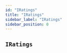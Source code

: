 ```yaml
---
id: "IRatings"
title: "IRatings"
sidebar_label: "IRatings"
sidebar_position: 0
---
```

[Ballot]: ../Ballot.md#Ballot
[Ballot-superpro-contract-ISuperpro]: ../Ballot.md#Ballot-superpro-contract-ISuperpro
[Ballot-info-struct-BallotInfo]: ../Ballot.md#Ballot-info-struct-BallotInfo
[Ballot-voters-struct-VoterInfo--]: ../Ballot.md#Ballot-voters-struct-VoterInfo--
[Ballot-userVote-mapping-address----uint256-]: ../Ballot.md#Ballot-userVote-mapping-address----uint256-
[Ballot-constructor-address-address-uint256-struct-ModifyRequest-]: ../Ballot.md#Ballot-constructor-address-address-uint256-struct-ModifyRequest-
[Ballot-vote-bool-]: ../Ballot.md#Ballot-vote-bool-
[Ballot-getInfo--]: ../Ballot.md#Ballot-getInfo--
[Ballot-setState-enum-BallotState-enum-BallotStateReason-]: ../Ballot.md#Ballot-setState-enum-BallotState-enum-BallotStateReason-
[Ballot-NewVote-address-bool-]: ../Ballot.md#Ballot-NewVote-address-bool-
[Offer]: ../Offer.md#Offer
[Offer-onlyProviderActionAccount--]: ../Offer.md#Offer-onlyProviderActionAccount--
[Offer-superpro-contract-ISuperpro]: ../Offer.md#Offer-superpro-contract-ISuperpro
[Offer-providers-contract-IProviderRegistry]: ../Offer.md#Offer-providers-contract-IProviderRegistry
[Offer-valueOffersFactory-contract-IValueOffersFactory]: ../Offer.md#Offer-valueOffersFactory-contract-IValueOffersFactory
[Offer-provider-address]: ../Offer.md#Offer-provider-address
[Offer-externalId-bytes32]: ../Offer.md#Offer-externalId-bytes32
[Offer-info-struct-OfferInfo]: ../Offer.md#Offer-info-struct-OfferInfo
[Offer-origins-struct-Origins]: ../Offer.md#Offer-origins-struct-Origins
[Offer-restrictions-mapping-enum-OfferType----struct-AddressHashSet-]: ../Offer.md#Offer-restrictions-mapping-enum-OfferType----struct-AddressHashSet-
[Offer-typesRestrictions-mapping-enum-OfferType----bool-]: ../Offer.md#Offer-typesRestrictions-mapping-enum-OfferType----bool-
[Offer-constructor-address-address-address-struct-OfferInfo-bytes32-]: ../Offer.md#Offer-constructor-address-address-address-struct-OfferInfo-bytes32-
[Offer-getOrigins--]: ../Offer.md#Offer-getOrigins--
[Offer-setName-string-]: ../Offer.md#Offer-setName-string-
[Offer-setDescription-string-]: ../Offer.md#Offer-setDescription-string-
[Offer-getProviderAuthority--]: ../Offer.md#Offer-getProviderAuthority--
[Offer-getInfo--]: ../Offer.md#Offer-getInfo--
[Offer-isCancelable--]: ../Offer.md#Offer-isCancelable--
[Offer-isEnabled--]: ../Offer.md#Offer-isEnabled--
[Offer-getDisabledAfter--]: ../Offer.md#Offer-getDisabledAfter--
[Offer-isAllowedFor-address-]: ../Offer.md#Offer-isAllowedFor-address-
[Offer-isRestrictionsPermitThatOffer-address-]: ../Offer.md#Offer-isRestrictionsPermitThatOffer-address-
[Offer-isRestrictedByOfferType-enum-OfferType-]: ../Offer.md#Offer-isRestrictedByOfferType-enum-OfferType-
[Offer-getClosingPrice-uint256-uint256-]: ../Offer.md#Offer-getClosingPrice-uint256-uint256-
[Offer-getHoldDeposit--]: ../Offer.md#Offer-getHoldDeposit--
[Offer-getOfferType--]: ../Offer.md#Offer-getOfferType--
[Offer-getOfferGroup--]: ../Offer.md#Offer-getOfferGroup--
[Offer-getProvider--]: ../Offer.md#Offer-getProvider--
[Offer-enable--]: ../Offer.md#Offer-enable--
[Offer-disable--]: ../Offer.md#Offer-disable--
[OffersFactory]: ../OffersFactory.md#OffersFactory
[OffersFactory-superpro-contract-ISuperpro]: ../OffersFactory.md#OffersFactory-superpro-contract-ISuperpro
[OffersFactory-offers-address--]: ../OffersFactory.md#OffersFactory-offers-address--
[OffersFactory-offersProvider-mapping-address----address-]: ../OffersFactory.md#OffersFactory-offersProvider-mapping-address----address-
[OffersFactory-constructor-address-]: ../OffersFactory.md#OffersFactory-constructor-address-
[OffersFactory-create-address-struct-OfferInfo-bytes32-]: ../OffersFactory.md#OffersFactory-create-address-struct-OfferInfo-bytes32-
[OffersFactory-getOffers--]: ../OffersFactory.md#OffersFactory-getOffers--
[OffersFactory-getOffersProvider-address-]: ../OffersFactory.md#OffersFactory-getOffersProvider-address-
[OffersFactory-OfferCreated-address-]: ../OffersFactory.md#OffersFactory-OfferCreated-address-
[Order]: ../Order.md#Order
[Order-onlyProviderActionAccount--]: ../Order.md#Order-onlyProviderActionAccount--
[Order-onlyConsumer--]: ../Order.md#Order-onlyConsumer--
[Order-parentOrder-address]: ../Order.md#Order-parentOrder-address
[Order-consumer-address]: ../Order.md#Order-consumer-address
[Order-startDate-uint256]: ../Order.md#Order-startDate-uint256
[Order-subOrders-address--]: ../Order.md#Order-subOrders-address--
[Order-externalId-bytes32]: ../Order.md#Order-externalId-bytes32
[Order-orderInfo-struct-OrderInfo]: ../Order.md#Order-orderInfo-struct-OrderInfo
[Order-orderResult-struct-OrderResult]: ../Order.md#Order-orderResult-struct-OrderResult
[Order-offerType-enum-OfferType]: ../Order.md#Order-offerType-enum-OfferType
[Order-origins-struct-Origins]: ../Order.md#Order-origins-struct-Origins
[Order-superpro-contract-ISuperpro]: ../Order.md#Order-superpro-contract-ISuperpro
[Order-changeWithdrawn-bool]: ../Order.md#Order-changeWithdrawn-bool
[Order-profitWithdrawn-bool]: ../Order.md#Order-profitWithdrawn-bool
[Order-suborderGroupCount-mapping-enum-OfferGroup----uint256-]: ../Order.md#Order-suborderGroupCount-mapping-enum-OfferGroup----uint256-
[Order-inputOffersTypesCount-mapping-enum-OfferType----uint256-]: ../Order.md#Order-inputOffersTypesCount-mapping-enum-OfferType----uint256-
[Order-constructor-address-address-address-struct-OrderInfo-uint256-bool-bytes32-]: ../Order.md#Order-constructor-address-address-address-struct-OrderInfo-uint256-bool-bytes32-
[Order-getOrigins--]: ../Order.md#Order-getOrigins--
[Order-start--]: ../Order.md#Order-start--
[Order-updateStatusFromSuborders-address-enum-OrderStatus-]: ../Order.md#Order-updateStatusFromSuborders-address-enum-OrderStatus-
[Order-complete-enum-OrderStatus-string-string-]: ../Order.md#Order-complete-enum-OrderStatus-string-string-
[Order-cancelOrder--]: ../Order.md#Order-cancelOrder--
[Order-isCompleted--]: ../Order.md#Order-isCompleted--
[Order-isReadyForProcessing--]: ../Order.md#Order-isReadyForProcessing--
[Order-setProcessingStatus--]: ../Order.md#Order-setProcessingStatus--
[Order-updateStatus-enum-OrderStatus-uint256-]: ../Order.md#Order-updateStatus-enum-OrderStatus-uint256-
[Order-getOrderInfo--]: ../Order.md#Order-getOrderInfo--
[Order-getOrderResult--]: ../Order.md#Order-getOrderResult--
[Order-getSubOrders--]: ../Order.md#Order-getSubOrders--
[Order-getChangeWithdrawn--]: ../Order.md#Order-getChangeWithdrawn--
[Order-getProfitWithdrawn--]: ../Order.md#Order-getProfitWithdrawn--
[Order-getConsumer--]: ../Order.md#Order-getConsumer--
[Order-getOrderPrice--]: ../Order.md#Order-getOrderPrice--
[Order-getParentOrder--]: ../Order.md#Order-getParentOrder--
[Order-createSubOrder-struct-OrderInfo-bool-bytes32-]: ../Order.md#Order-createSubOrder-struct-OrderInfo-bool-bytes32-
[Order-withdrawProfit--]: ../Order.md#Order-withdrawProfit--
[Order-withdrawChange--]: ../Order.md#Order-withdrawChange--
[Order-getExteranlId--]: ../Order.md#Order-getExteranlId--
[Order-OrderStatusUpdated-address-enum-OrderStatus-]: ../Order.md#Order-OrderStatusUpdated-address-enum-OrderStatus-
[Order-SubOrderCreated-address-]: ../Order.md#Order-SubOrderCreated-address-
[OrdersFactory]: ../OrdersFactory.md#OrdersFactory
[OrdersFactory-onlyOrder-uint256-]: ../OrdersFactory.md#OrdersFactory-onlyOrder-uint256-
[OrdersFactory-orderConsumer-mapping-address----address-]: ../OrdersFactory.md#OrdersFactory-orderConsumer-mapping-address----address-
[OrdersFactory-orderHoldDeposits-mapping-address----uint256-]: ../OrdersFactory.md#OrdersFactory-orderHoldDeposits-mapping-address----uint256-
[OrdersFactory-orderBlockingSuborders-mapping-address----mapping-address----uint256--]: ../OrdersFactory.md#OrdersFactory-orderBlockingSuborders-mapping-address----mapping-address----uint256--
[OrdersFactory-orderBlockingSubordersCount-mapping-address----uint256-]: ../OrdersFactory.md#OrdersFactory-orderBlockingSubordersCount-mapping-address----uint256-
[OrdersFactory-allOrders-address--]: ../OrdersFactory.md#OrdersFactory-allOrders-address--
[OrdersFactory-superpro-contract-ISuperpro]: ../OrdersFactory.md#OrdersFactory-superpro-contract-ISuperpro
[OrdersFactory-constructor-address-]: ../OrdersFactory.md#OrdersFactory-constructor-address-
[OrdersFactory-create-struct-OrderInfo-uint256-bool-bytes32-]: ../OrdersFactory.md#OrdersFactory-create-struct-OrderInfo-uint256-bool-bytes32-
[OrdersFactory-refillOrder-address-uint256-]: ../OrdersFactory.md#OrdersFactory-refillOrder-address-uint256-
[OrdersFactory-addSubOrder-address-uint256-struct-OrderInfo-bool-bytes32-]: ../OrdersFactory.md#OrdersFactory-addSubOrder-address-uint256-struct-OrderInfo-bool-bytes32-
[OrdersFactory-onOrderCompleted-address-bool-]: ../OrdersFactory.md#OrdersFactory-onOrderCompleted-address-bool-
[OrdersFactory-transferProfit-uint256-address-]: ../OrdersFactory.md#OrdersFactory-transferProfit-uint256-address-
[OrdersFactory-transferChange-uint256-]: ../OrdersFactory.md#OrdersFactory-transferChange-uint256-
[OrdersFactory-isValidOrder-address-]: ../OrdersFactory.md#OrdersFactory-isValidOrder-address-
[OrdersFactory-listAll--]: ../OrdersFactory.md#OrdersFactory-listAll--
[OrdersFactory-getOrderHoldDeposit-address-]: ../OrdersFactory.md#OrdersFactory-getOrderHoldDeposit-address-
[OrdersFactory-getOrderBlockingSubordersCount-address-]: ../OrdersFactory.md#OrdersFactory-getOrderBlockingSubordersCount-address-
[OrdersFactory-OrderCreated-address-]: ../OrdersFactory.md#OrdersFactory-OrderCreated-address-
[Provider]: ../Provider.md#Provider
[Provider-onlyAuthority--]: ../Provider.md#Provider-onlyAuthority--
[Provider-onlyTeeOffersFactory--]: ../Provider.md#Provider-onlyTeeOffersFactory--
[Provider-onlyOffersFactory--]: ../Provider.md#Provider-onlyOffersFactory--
[Provider-superpro-contract-ISuperpro]: ../Provider.md#Provider-superpro-contract-ISuperpro
[Provider-auth-address]: ../Provider.md#Provider-auth-address
[Provider-externalId-bytes32]: ../Provider.md#Provider-externalId-bytes32
[Provider-violationRate-uint256]: ../Provider.md#Provider-violationRate-uint256
[Provider-offers-struct-ProviderOffers]: ../Provider.md#Provider-offers-struct-ProviderOffers
[Provider-info-struct-ProviderInfo]: ../Provider.md#Provider-info-struct-ProviderInfo
[Provider-origins-struct-Origins]: ../Provider.md#Provider-origins-struct-Origins
[Provider-constructor-address-address-struct-ProviderInfo-bytes32-]: ../Provider.md#Provider-constructor-address-address-struct-ProviderInfo-bytes32-
[Provider-getOrigins--]: ../Provider.md#Provider-getOrigins--
[Provider-addOffer-address-]: ../Provider.md#Provider-addOffer-address-
[Provider-setOfferState-bool-uint256-]: ../Provider.md#Provider-setOfferState-bool-uint256-
[Provider-modify-struct-ProviderInfo-]: ../Provider.md#Provider-modify-struct-ProviderInfo-
[Provider-incrViolationRate--]: ../Provider.md#Provider-incrViolationRate--
[Provider-gc--]: ../Provider.md#Provider-gc--
[Provider-getAuth--]: ../Provider.md#Provider-getAuth--
[Provider-getTokenReceiver--]: ../Provider.md#Provider-getTokenReceiver--
[Provider-getActionAccount--]: ../Provider.md#Provider-getActionAccount--
[Provider-getInfo--]: ../Provider.md#Provider-getInfo--
[Provider-getViolationRate--]: ../Provider.md#Provider-getViolationRate--
[Provider-getTargetSecDepo-uint256-]: ../Provider.md#Provider-getTargetSecDepo-uint256-
[Provider-valueEnabledRecently--]: ../Provider.md#Provider-valueEnabledRecently--
[Provider-teeEnabledRecently--]: ../Provider.md#Provider-teeEnabledRecently--
[Provider-getValueOffers--]: ../Provider.md#Provider-getValueOffers--
[Provider-getTeeOffers--]: ../Provider.md#Provider-getTeeOffers--
[Provider-hasEnabledOffers--]: ../Provider.md#Provider-hasEnabledOffers--
[Provider-getOffersState--]: ../Provider.md#Provider-getOffersState--
[Provider-getExteranlId--]: ../Provider.md#Provider-getExteranlId--
[ProviderRegistry]: ../ProviderRegistry.md#ProviderRegistry
[ProviderRegistry-onlyNotRegistred--]: ../ProviderRegistry.md#ProviderRegistry-onlyNotRegistred--
[ProviderRegistry-onlyConsensus--]: ../ProviderRegistry.md#ProviderRegistry-onlyConsensus--
[ProviderRegistry-superpro-contract-ISuperpro]: ../ProviderRegistry.md#ProviderRegistry-superpro-contract-ISuperpro
[ProviderRegistry-providersInfo-mapping-address----address-]: ../ProviderRegistry.md#ProviderRegistry-providersInfo-mapping-address----address-
[ProviderRegistry-providersInfoList-address--]: ../ProviderRegistry.md#ProviderRegistry-providersInfoList-address--
[ProviderRegistry-constructor-address-]: ../ProviderRegistry.md#ProviderRegistry-constructor-address-
[ProviderRegistry-register-struct-ProviderInfo-bytes32-]: ../ProviderRegistry.md#ProviderRegistry-register-struct-ProviderInfo-bytes32-
[ProviderRegistry-get-address-]: ../ProviderRegistry.md#ProviderRegistry-get-address-
[ProviderRegistry-refillSecurityDepo-uint256-]: ../ProviderRegistry.md#ProviderRegistry-refillSecurityDepo-uint256-
[ProviderRegistry-returnSecurityDepo-uint256-]: ../ProviderRegistry.md#ProviderRegistry-returnSecurityDepo-uint256-
[ProviderRegistry-listAll--]: ../ProviderRegistry.md#ProviderRegistry-listAll--
[ProviderRegistry-checkRegistration-address-]: ../ProviderRegistry.md#ProviderRegistry-checkRegistration-address-
[ProviderRegistry-hasEnoughSecurityDeposit-address-]: ../ProviderRegistry.md#ProviderRegistry-hasEnoughSecurityDeposit-address-
[ProviderRegistry-chargePenalty-address-uint256-]: ../ProviderRegistry.md#ProviderRegistry-chargePenalty-address-uint256-
[ProviderRegistry-getSecurityDeposit-address-]: ../ProviderRegistry.md#ProviderRegistry-getSecurityDeposit-address-
[ProviderRegistry-ProviderRegistred-address-]: ../ProviderRegistry.md#ProviderRegistry-ProviderRegistred-address-
[Ratings]: ../Ratings.md#Ratings
[Staking]: ../Staking.md#Staking
[Staking-superpro-contract-ISuperpro]: ../Staking.md#Staking-superpro-contract-ISuperpro
[Staking-stakes-mapping-address----struct-StakeInfo-]: ../Staking.md#Staking-stakes-mapping-address----struct-StakeInfo-
[Staking-userLockedTokens-mapping-address----mapping-enum-ContractName----struct-LockedTokens--]: ../Staking.md#Staking-userLockedTokens-mapping-address----mapping-enum-ContractName----struct-LockedTokens--
[Staking-constructor-address-]: ../Staking.md#Staking-constructor-address-
[Staking-stake-uint256-]: ../Staking.md#Staking-stake-uint256-
[Staking-stakeFor-address-uint256-]: ../Staking.md#Staking-stakeFor-address-uint256-
[Staking-unstake-uint256-]: ../Staking.md#Staking-unstake-uint256-
[Staking-lock-address-uint256-uint256-]: ../Staking.md#Staking-lock-address-uint256-uint256-
[Staking-unlock-address-uint256-]: ../Staking.md#Staking-unlock-address-uint256-
[Staking-confiscateFrom-address-uint256-]: ../Staking.md#Staking-confiscateFrom-address-uint256-
[Staking-getStakeInfo-address-]: ../Staking.md#Staking-getStakeInfo-address-
[Staking-getLockInfo-address-enum-ContractName-]: ../Staking.md#Staking-getLockInfo-address-enum-ContractName-
[Superpro]: ../Superpro.md#Superpro
[Superpro-onlyIfInitializated--]: ../Superpro.md#Superpro-onlyIfInitializated--
[Superpro-owner-address]: ../Superpro.md#Superpro-owner-address
[Superpro-contracts-mapping-enum-ContractName----address-]: ../Superpro.md#Superpro-contracts-mapping-enum-ContractName----address-
[Superpro-params-mapping-enum-ParamName----uint256-]: ../Superpro.md#Superpro-params-mapping-enum-ParamName----uint256-
[Superpro-init-struct-SuperproConfig-]: ../Superpro.md#Superpro-init-struct-SuperproConfig-
[Superpro-getLatestSuperpro--]: ../Superpro.md#Superpro-getLatestSuperpro--
[Superpro-getNameByAddress-address-]: ../Superpro.md#Superpro-getNameByAddress-address-
[Superpro-setAddress-enum-ContractName-address-]: ../Superpro.md#Superpro-setAddress-enum-ContractName-address-
[Superpro-getAddress-enum-ContractName-]: ../Superpro.md#Superpro-getAddress-enum-ContractName-
[Superpro-setParam-enum-ParamName-uint256-]: ../Superpro.md#Superpro-setParam-enum-ParamName-uint256-
[Superpro-getParam-enum-ParamName-]: ../Superpro.md#Superpro-getParam-enum-ParamName-
[SuperproToken]: ../SuperproToken.md#SuperproToken
[SuperproToken-superpro-contract-ISuperpro]: ../SuperproToken.md#SuperproToken-superpro-contract-ISuperpro
[SuperproToken-constructor-address-uint256-string-string-]: ../SuperproToken.md#SuperproToken-constructor-address-uint256-string-string-
[SuperproToken-mint-address-uint256-]: ../SuperproToken.md#SuperproToken-mint-address-uint256-
[TeeOffer]: ../TeeOffer.md#TeeOffer
[TeeOffer-onlyProviderActionAccount--]: ../TeeOffer.md#TeeOffer-onlyProviderActionAccount--
[TeeOffer-onlyTeeOffersFactory--]: ../TeeOffer.md#TeeOffer-onlyTeeOffersFactory--
[TeeOffer-notBlocked--]: ../TeeOffer.md#TeeOffer-notBlocked--
[TeeOffer-provider-address]: ../TeeOffer.md#TeeOffer-provider-address
[TeeOffer-violationRate-uint8]: ../TeeOffer.md#TeeOffer-violationRate-uint8
[TeeOffer-disabledAfter-uint256]: ../TeeOffer.md#TeeOffer-disabledAfter-uint256
[TeeOffer-externalId-bytes32]: ../TeeOffer.md#TeeOffer-externalId-bytes32
[TeeOffer-info-struct-TeeOfferInfo]: ../TeeOffer.md#TeeOffer-info-struct-TeeOfferInfo
[TeeOffer-origins-struct-Origins]: ../TeeOffer.md#TeeOffer-origins-struct-Origins
[TeeOffer-superpro-contract-ISuperpro]: ../TeeOffer.md#TeeOffer-superpro-contract-ISuperpro
[TeeOffer-tcbLocked-mapping-address----struct-LockedTokens-]: ../TeeOffer.md#TeeOffer-tcbLocked-mapping-address----struct-LockedTokens-
[TeeOffer-tcbAddedTime-mapping-address----uint256-]: ../TeeOffer.md#TeeOffer-tcbAddedTime-mapping-address----uint256-
[TeeOffer-totalLocked-uint256]: ../TeeOffer.md#TeeOffer-totalLocked-uint256
[TeeOffer-tlbAddedTime-uint256]: ../TeeOffer.md#TeeOffer-tlbAddedTime-uint256
[TeeOffer-constructor-address-address-address-struct-TeeOfferInfo-bytes32-]: ../TeeOffer.md#TeeOffer-constructor-address-address-address-struct-TeeOfferInfo-bytes32-
[TeeOffer-getOrigins--]: ../TeeOffer.md#TeeOffer-getOrigins--
[TeeOffer-setName-string-]: ../TeeOffer.md#TeeOffer-setName-string-
[TeeOffer-setDescription-string-]: ../TeeOffer.md#TeeOffer-setDescription-string-
[TeeOffer-setKeys-string-]: ../TeeOffer.md#TeeOffer-setKeys-string-
[TeeOffer-enable--]: ../TeeOffer.md#TeeOffer-enable--
[TeeOffer-disable--]: ../TeeOffer.md#TeeOffer-disable--
[TeeOffer-addTlb-string-]: ../TeeOffer.md#TeeOffer-addTlb-string-
[TeeOffer-addTcb-address-]: ../TeeOffer.md#TeeOffer-addTcb-address-
[TeeOffer-blockOffer--]: ../TeeOffer.md#TeeOffer-blockOffer--
[TeeOffer-lock-address-uint256-]: ../TeeOffer.md#TeeOffer-lock-address-uint256-
[TeeOffer-unlock-address-uint256-]: ../TeeOffer.md#TeeOffer-unlock-address-uint256-
[TeeOffer-incrViolationRate--]: ../TeeOffer.md#TeeOffer-incrViolationRate--
[TeeOffer-getClosingPrice-uint256-uint256-]: ../TeeOffer.md#TeeOffer-getClosingPrice-uint256-uint256-
[TeeOffer-isCancelable--]: ../TeeOffer.md#TeeOffer-isCancelable--
[TeeOffer-isEnabled--]: ../TeeOffer.md#TeeOffer-isEnabled--
[TeeOffer-getLastTlbAddedTime--]: ../TeeOffer.md#TeeOffer-getLastTlbAddedTime--
[TeeOffer-getLastTcbAddedTime--]: ../TeeOffer.md#TeeOffer-getLastTcbAddedTime--
[TeeOffer-getDisabledAfter--]: ../TeeOffer.md#TeeOffer-getDisabledAfter--
[TeeOffer-hasTcb-address-]: ../TeeOffer.md#TeeOffer-hasTcb-address-
[TeeOffer-getLockInfo-address-]: ../TeeOffer.md#TeeOffer-getLockInfo-address-
[TeeOffer-getTotalLocked--]: ../TeeOffer.md#TeeOffer-getTotalLocked--
[TeeOffer-getViolationRate--]: ../TeeOffer.md#TeeOffer-getViolationRate--
[TeeOffer-getTcb--]: ../TeeOffer.md#TeeOffer-getTcb--
[TeeOffer-getTlb--]: ../TeeOffer.md#TeeOffer-getTlb--
[TeeOffer-get--]: ../TeeOffer.md#TeeOffer-get--
[TeeOffer-getInfo--]: ../TeeOffer.md#TeeOffer-getInfo--
[TeeOffer-getLastTcbReward--]: ../TeeOffer.md#TeeOffer-getLastTcbReward--
[TeeOffer-getProvider--]: ../TeeOffer.md#TeeOffer-getProvider--
[TeeOffer-getOfferType--]: ../TeeOffer.md#TeeOffer-getOfferType--
[TeeOffer-getOfferGroup--]: ../TeeOffer.md#TeeOffer-getOfferGroup--
[TeeOffer-getHoldDeposit--]: ../TeeOffer.md#TeeOffer-getHoldDeposit--
[TeeOffer-isAllowedFor-address-]: ../TeeOffer.md#TeeOffer-isAllowedFor-address-
[TeeOffer-isRestrictionsPermitThatOffer-address-]: ../TeeOffer.md#TeeOffer-isRestrictionsPermitThatOffer-address-
[TeeOffer-isRestrictedByOfferType-enum-OfferType-]: ../TeeOffer.md#TeeOffer-isRestrictedByOfferType-enum-OfferType-
[TeeOffersFactory]: ../TeeOffersFactory.md#TeeOffersFactory
[TeeOffersFactory-onlyConsensus--]: ../TeeOffersFactory.md#TeeOffersFactory-onlyConsensus--
[TeeOffersFactory-superpro-contract-ISuperpro]: ../TeeOffersFactory.md#TeeOffersFactory-superpro-contract-ISuperpro
[TeeOffersFactory-teeOffers-address--]: ../TeeOffersFactory.md#TeeOffersFactory-teeOffers-address--
[TeeOffersFactory-deviceIDs-mapping-bytes32----address-]: ../TeeOffersFactory.md#TeeOffersFactory-deviceIDs-mapping-bytes32----address-
[TeeOffersFactory-offersProvider-mapping-address----address-]: ../TeeOffersFactory.md#TeeOffersFactory-offersProvider-mapping-address----address-
[TeeOffersFactory-constructor-address-]: ../TeeOffersFactory.md#TeeOffersFactory-constructor-address-
[TeeOffersFactory-create-address-struct-TeeOfferInfo-bytes32-]: ../TeeOffersFactory.md#TeeOffersFactory-create-address-struct-TeeOfferInfo-bytes32-
[TeeOffersFactory-addTcb-address-]: ../TeeOffersFactory.md#TeeOffersFactory-addTcb-address-
[TeeOffersFactory-blockDevice-address-]: ../TeeOffersFactory.md#TeeOffersFactory-blockDevice-address-
[TeeOffersFactory-lockTcbReward-address-uint256-]: ../TeeOffersFactory.md#TeeOffersFactory-lockTcbReward-address-uint256-
[TeeOffersFactory-unlockTcbReward-address-uint256-]: ../TeeOffersFactory.md#TeeOffersFactory-unlockTcbReward-address-uint256-
[TeeOffersFactory-calcReparation-address-]: ../TeeOffersFactory.md#TeeOffersFactory-calcReparation-address-
[TeeOffersFactory-chargeReparation-address-uint256-]: ../TeeOffersFactory.md#TeeOffersFactory-chargeReparation-address-uint256-
[TeeOffersFactory-checkTcb-address-]: ../TeeOffersFactory.md#TeeOffersFactory-checkTcb-address-
[TeeOffersFactory-getOffersProvider-address-]: ../TeeOffersFactory.md#TeeOffersFactory-getOffersProvider-address-
[TeeOffersFactory-listAll--]: ../TeeOffersFactory.md#TeeOffersFactory-listAll--
[TeeOffersFactory-TeeOfferCreated-address-]: ../TeeOffersFactory.md#TeeOffersFactory-TeeOfferCreated-address-
[Voting]: ../Voting.md#Voting
[Voting-superpro-contract-ISuperpro]: ../Voting.md#Voting-superpro-contract-ISuperpro
[Voting-ballots-address--]: ../Voting.md#Voting-ballots-address--
[Voting-ballotsIndex-mapping-address----uint256-]: ../Voting.md#Voting-ballotsIndex-mapping-address----uint256-
[Voting-usersBallots-mapping-address----address---]: ../Voting.md#Voting-usersBallots-mapping-address----address---
[Voting-usersHoldedVotes-mapping-address----uint256-]: ../Voting.md#Voting-usersHoldedVotes-mapping-address----uint256-
[Voting-totalHoldedVotes-uint256]: ../Voting.md#Voting-totalHoldedVotes-uint256
[Voting-constructor-contract-ISuperpro-]: ../Voting.md#Voting-constructor-contract-ISuperpro-
[Voting-hold-uint256-]: ../Voting.md#Voting-hold-uint256-
[Voting-unhold-uint256-]: ../Voting.md#Voting-unhold-uint256-
[Voting-getUserHoldedVotesCount-address-]: ../Voting.md#Voting-getUserHoldedVotesCount-address-
[Voting-getTotalHoldedVotes--]: ../Voting.md#Voting-getTotalHoldedVotes--
[Voting-createBallotForAddressUpdate-enum-ContractName-address-]: ../Voting.md#Voting-createBallotForAddressUpdate-enum-ContractName-address-
[Voting-createBallotForParamUpdate-enum-ParamName-uint256-]: ../Voting.md#Voting-createBallotForParamUpdate-enum-ParamName-uint256-
[Voting-getUserBallots-address-]: ../Voting.md#Voting-getUserBallots-address-
[Voting-getBallots--]: ../Voting.md#Voting-getBallots--
[Voting-resolve-address-]: ../Voting.md#Voting-resolve-address-
[Voting-BallotCreated-address-]: ../Voting.md#Voting-BallotCreated-address-
[Consensus]: ../consensus/Consensus.md#Consensus
[Consensus-superpro-contract-ISuperpro]: ../consensus/Consensus.md#Consensus-superpro-contract-ISuperpro
[Consensus-initedBlocks-mapping-address----address-]: ../consensus/Consensus.md#Consensus-initedBlocks-mapping-address----address-
[Consensus-timeInited-mapping-address----uint256-]: ../consensus/Consensus.md#Consensus-timeInited-mapping-address----uint256-
[Consensus-constructor-address-]: ../consensus/Consensus.md#Consensus-constructor-address-
[Consensus-initTcb-address-]: ../consensus/Consensus.md#Consensus-initTcb-address-
[Consensus-claimRewards-address-]: ../consensus/Consensus.md#Consensus-claimRewards-address-
[Consensus-unlockRewards-address-uint256-]: ../consensus/Consensus.md#Consensus-unlockRewards-address-uint256-
[Consensus-addToSupply-address-]: ../consensus/Consensus.md#Consensus-addToSupply-address-
[Consensus-getInitedTcb-address-]: ../consensus/Consensus.md#Consensus-getInitedTcb-address-
[Consensus-getTimeInited-address-]: ../consensus/Consensus.md#Consensus-getTimeInited-address-
[Consensus-TCBInited-address-]: ../consensus/Consensus.md#Consensus-TCBInited-address-
[Epochs]: ../consensus/Epochs.md#Epochs
[Epochs-OnlyConsensus--]: ../consensus/Epochs.md#Epochs-OnlyConsensus--
[Epochs-superpro-contract-ISuperpro]: ../consensus/Epochs.md#Epochs-superpro-contract-ISuperpro
[Epochs-epochs-struct-Epoch--]: ../consensus/Epochs.md#Epochs-epochs-struct-Epoch--
[Epochs-constructor-address-]: ../consensus/Epochs.md#Epochs-constructor-address-
[Epochs-add-address-]: ../consensus/Epochs.md#Epochs-add-address-
[Epochs-makeReparation-address-uint256-]: ../consensus/Epochs.md#Epochs-makeReparation-address-uint256-
[Epochs-getReward-address-]: ../consensus/Epochs.md#Epochs-getReward-address-
[Epochs-getReparationBonus-address-]: ../consensus/Epochs.md#Epochs-getReparationBonus-address-
[Epochs-count--]: ../consensus/Epochs.md#Epochs-count--
[Epochs-getEpoch-uint256-]: ../consensus/Epochs.md#Epochs-getEpoch-uint256-
[LastBlocks]: ../consensus/LastBlocks.md#LastBlocks
[LastBlocks-OnlyConsensus--]: ../consensus/LastBlocks.md#LastBlocks-OnlyConsensus--
[LastBlocks-superpro-contract-ISuperpro]: ../consensus/LastBlocks.md#LastBlocks-superpro-contract-ISuperpro
[LastBlocks-tcbs-struct-AddressHashSet]: ../consensus/LastBlocks.md#LastBlocks-tcbs-struct-AddressHashSet
[LastBlocks-tee-mapping-address----address-]: ../consensus/LastBlocks.md#LastBlocks-tee-mapping-address----address-
[LastBlocks-tcbTime-mapping-address----uint256-]: ../consensus/LastBlocks.md#LastBlocks-tcbTime-mapping-address----uint256-
[LastBlocks-constructor-address-]: ../consensus/LastBlocks.md#LastBlocks-constructor-address-
[LastBlocks-count--]: ../consensus/LastBlocks.md#LastBlocks-count--
[LastBlocks-getCreatedTime-address-]: ../consensus/LastBlocks.md#LastBlocks-getCreatedTime-address-
[LastBlocks-add-address-]: ../consensus/LastBlocks.md#LastBlocks-add-address-
[LastBlocks-addMany-address---]: ../consensus/LastBlocks.md#LastBlocks-addMany-address---
[LastBlocks-remove-address-]: ../consensus/LastBlocks.md#LastBlocks-remove-address-
[LastBlocks-gc--]: ../consensus/LastBlocks.md#LastBlocks-gc--
[LastBlocks-getRandomL1-address-]: ../consensus/LastBlocks.md#LastBlocks-getRandomL1-address-
[LastBlocks-listAll--]: ../consensus/LastBlocks.md#LastBlocks-listAll--
[Suspicious]: ../consensus/Suspicious.md#Suspicious
[Suspicious-OnlyConsensus--]: ../consensus/Suspicious.md#Suspicious-OnlyConsensus--
[Suspicious-suspiciousTCB-struct-AddressHashSet]: ../consensus/Suspicious.md#Suspicious-suspiciousTCB-struct-AddressHashSet
[Suspicious-superpro-contract-ISuperpro]: ../consensus/Suspicious.md#Suspicious-superpro-contract-ISuperpro
[Suspicious-constructor-address-]: ../consensus/Suspicious.md#Suspicious-constructor-address-
[Suspicious-add-address-]: ../consensus/Suspicious.md#Suspicious-add-address-
[Suspicious-addMany-address---]: ../consensus/Suspicious.md#Suspicious-addMany-address---
[Suspicious-remove-address-]: ../consensus/Suspicious.md#Suspicious-remove-address-
[Suspicious-removeMany-address---]: ../consensus/Suspicious.md#Suspicious-removeMany-address---
[Suspicious-getRandomL2-address-uint16-]: ../consensus/Suspicious.md#Suspicious-getRandomL2-address-uint16-
[Suspicious-listAll--]: ../consensus/Suspicious.md#Suspicious-listAll--
[Suspicious-count--]: ../consensus/Suspicious.md#Suspicious-count--
[TCB]: ../consensus/TCB.md#TCB
[TCB-onlySuspicious--]: ../consensus/TCB.md#TCB-onlySuspicious--
[TCB-onlyLastBlocks--]: ../consensus/TCB.md#TCB-onlyLastBlocks--
[TCB-onlyConsensus--]: ../consensus/TCB.md#TCB-onlyConsensus--
[TCB-onlyEpochs--]: ../consensus/TCB.md#TCB-onlyEpochs--
[TCB-onlyActionAccount--]: ../consensus/TCB.md#TCB-onlyActionAccount--
[TCB-superpro-contract-ISuperpro]: ../consensus/TCB.md#TCB-superpro-contract-ISuperpro
[TCB-quote-string]: ../consensus/TCB.md#TCB-quote-string
[TCB-publicData-struct-TcbPublicData]: ../consensus/TCB.md#TCB-publicData-struct-TcbPublicData
[TCB-utilData-struct-TcbUtilityData]: ../consensus/TCB.md#TCB-utilData-struct-TcbUtilityData
[TCB-status-enum-TcbStatus]: ../consensus/TCB.md#TCB-status-enum-TcbStatus
[TCB-epoch-struct-TcbEpochInfo]: ../consensus/TCB.md#TCB-epoch-struct-TcbEpochInfo
[TCB-constructor-uint256-uint256-address-address-]: ../consensus/TCB.md#TCB-constructor-uint256-uint256-address-address-
[TCB-addToCheckL1-address---]: ../consensus/TCB.md#TCB-addToCheckL1-address---
[TCB-addToCheckL2-address---]: ../consensus/TCB.md#TCB-addToCheckL2-address---
[TCB-addMarks-enum-LType-uint8---]: ../consensus/TCB.md#TCB-addMarks-enum-LType-uint8---
[TCB-complete--]: ../consensus/TCB.md#TCB-complete--
[TCB-incrPositive--]: ../consensus/TCB.md#TCB-incrPositive--
[TCB-incrNegative--]: ../consensus/TCB.md#TCB-incrNegative--
[TCB-resetMarks--]: ../consensus/TCB.md#TCB-resetMarks--
[TCB-makeBun--]: ../consensus/TCB.md#TCB-makeBun--
[TCB-addData-uint256-string-bytes32-string-]: ../consensus/TCB.md#TCB-addData-uint256-string-bytes32-string-
[TCB-updPaidAmount-uint256-]: ../consensus/TCB.md#TCB-updPaidAmount-uint256-
[TCB-getTcbStatus--]: ../consensus/TCB.md#TCB-getTcbStatus--
[TCB-getPaidAmount--]: ../consensus/TCB.md#TCB-getPaidAmount--
[TCB-getPublicData--]: ../consensus/TCB.md#TCB-getPublicData--
[TCB-getQuote--]: ../consensus/TCB.md#TCB-getQuote--
[TCB-getOwnMarks--]: ../consensus/TCB.md#TCB-getOwnMarks--
[TCB-getBenchmark--]: ../consensus/TCB.md#TCB-getBenchmark--
[TCB-setEpoch-uint256-]: ../consensus/TCB.md#TCB-setEpoch-uint256-
[TCB-setEpochReparationMark-bool-]: ../consensus/TCB.md#TCB-setEpochReparationMark-bool-
[TCB-needL1toCompleted-uint256-]: ../consensus/TCB.md#TCB-needL1toCompleted-uint256-
[TCB-needL2toCompleted-uint256-]: ../consensus/TCB.md#TCB-needL2toCompleted-uint256-
[TCB-getL1Marks--]: ../consensus/TCB.md#TCB-getL1Marks--
[TCB-getL2Marks--]: ../consensus/TCB.md#TCB-getL2Marks--
[TCB-getL1--]: ../consensus/TCB.md#TCB-getL1--
[TCB-getL2--]: ../consensus/TCB.md#TCB-getL2--
[TCB-getEpochInfo--]: ../consensus/TCB.md#TCB-getEpochInfo--
[IConsensus]: IConsensus.md#IConsensus
[IConsensus-claimRewards-address-]: IConsensus.md#IConsensus-claimRewards-address-
[IConsensus-addToSupply-address-]: IConsensus.md#IConsensus-addToSupply-address-
[IConsensus-unlockRewards-address-uint256-]: IConsensus.md#IConsensus-unlockRewards-address-uint256-
[IConsensus-initTcb-address-]: IConsensus.md#IConsensus-initTcb-address-
[IEpochs]: IEpochs.md#IEpochs
[IEpochs-add-address-]: IEpochs.md#IEpochs-add-address-
[IEpochs-makeReparation-address-uint256-]: IEpochs.md#IEpochs-makeReparation-address-uint256-
[IEpochs-getReward-address-]: IEpochs.md#IEpochs-getReward-address-
[IEpochs-getReparationBonus-address-]: IEpochs.md#IEpochs-getReparationBonus-address-
[IEpochs-getEpoch-uint256-]: IEpochs.md#IEpochs-getEpoch-uint256-
[ILastBlocks]: ILastBlocks.md#ILastBlocks
[ILastBlocks-getCreatedTime-address-]: ILastBlocks.md#ILastBlocks-getCreatedTime-address-
[ILastBlocks-count--]: ILastBlocks.md#ILastBlocks-count--
[ILastBlocks-addMany-address---]: ILastBlocks.md#ILastBlocks-addMany-address---
[ILastBlocks-add-address-]: ILastBlocks.md#ILastBlocks-add-address-
[ILastBlocks-remove-address-]: ILastBlocks.md#ILastBlocks-remove-address-
[IOffer]: IOffer.md#IOffer
[IOffer-getHoldDeposit--]: IOffer.md#IOffer-getHoldDeposit--
[IOffer-isAllowedFor-address-]: IOffer.md#IOffer-isAllowedFor-address-
[IOffer-isRestrictionsPermitThatOffer-address-]: IOffer.md#IOffer-isRestrictionsPermitThatOffer-address-
[IOffer-isRestrictedByOfferType-enum-OfferType-]: IOffer.md#IOffer-isRestrictedByOfferType-enum-OfferType-
[IOffer-getClosingPrice-uint256-uint256-]: IOffer.md#IOffer-getClosingPrice-uint256-uint256-
[IOffer-getOfferType--]: IOffer.md#IOffer-getOfferType--
[IOffer-getOfferGroup--]: IOffer.md#IOffer-getOfferGroup--
[IOffer-getProvider--]: IOffer.md#IOffer-getProvider--
[IOffer-getDisabledAfter--]: IOffer.md#IOffer-getDisabledAfter--
[IOffer-isCancelable--]: IOffer.md#IOffer-isCancelable--
[IOffer-isEnabled--]: IOffer.md#IOffer-isEnabled--
[IOffersFactory]: IOffersFactory.md#IOffersFactory
[IOffersFactory-getOffersProvider-address-]: IOffersFactory.md#IOffersFactory-getOffersProvider-address-
[IOrder]: IOrder.md#IOrder
[IOrder-updateStatus-enum-OrderStatus-uint256-]: IOrder.md#IOrder-updateStatus-enum-OrderStatus-uint256-
[IOrder-complete-enum-OrderStatus-string-string-]: IOrder.md#IOrder-complete-enum-OrderStatus-string-string-
[IOrder-isCompleted--]: IOrder.md#IOrder-isCompleted--
[IOrder-getConsumer--]: IOrder.md#IOrder-getConsumer--
[IOrder-getParentOrder--]: IOrder.md#IOrder-getParentOrder--
[IOrder-getOrderPrice--]: IOrder.md#IOrder-getOrderPrice--
[IOrder-getOrderInfo--]: IOrder.md#IOrder-getOrderInfo--
[IOrder-getOrderResult--]: IOrder.md#IOrder-getOrderResult--
[IOrder-updateStatusFromSuborders-address-enum-OrderStatus-]: IOrder.md#IOrder-updateStatusFromSuborders-address-enum-OrderStatus-
[IOrdersFactory]: IOrdersFactory.md#IOrdersFactory
[IOrdersFactory-addSubOrder-address-uint256-struct-OrderInfo-bool-bytes32-]: IOrdersFactory.md#IOrdersFactory-addSubOrder-address-uint256-struct-OrderInfo-bool-bytes32-
[IOrdersFactory-onOrderCompleted-address-bool-]: IOrdersFactory.md#IOrdersFactory-onOrderCompleted-address-bool-
[IOrdersFactory-transferProfit-uint256-address-]: IOrdersFactory.md#IOrdersFactory-transferProfit-uint256-address-
[IOrdersFactory-transferChange-uint256-]: IOrdersFactory.md#IOrdersFactory-transferChange-uint256-
[IOrdersFactory-isValidOrder-address-]: IOrdersFactory.md#IOrdersFactory-isValidOrder-address-
[IOrdersFactory-getOrderBlockingSubordersCount-address-]: IOrdersFactory.md#IOrdersFactory-getOrderBlockingSubordersCount-address-
[IProvider]: IProvider.md#IProvider
[IProvider-incrViolationRate--]: IProvider.md#IProvider-incrViolationRate--
[IProvider-setOfferState-bool-uint256-]: IProvider.md#IProvider-setOfferState-bool-uint256-
[IProvider-addOffer-address-]: IProvider.md#IProvider-addOffer-address-
[IProvider-gc--]: IProvider.md#IProvider-gc--
[IProvider-getAuth--]: IProvider.md#IProvider-getAuth--
[IProvider-getTokenReceiver--]: IProvider.md#IProvider-getTokenReceiver--
[IProvider-getActionAccount--]: IProvider.md#IProvider-getActionAccount--
[IProvider-getInfo--]: IProvider.md#IProvider-getInfo--
[IProvider-getViolationRate--]: IProvider.md#IProvider-getViolationRate--
[IProvider-getTargetSecDepo-uint256-]: IProvider.md#IProvider-getTargetSecDepo-uint256-
[IProvider-hasEnabledOffers--]: IProvider.md#IProvider-hasEnabledOffers--
[IProviderRegistry]: IProviderRegistry.md#IProviderRegistry
[IProviderRegistry-checkRegistration-address-]: IProviderRegistry.md#IProviderRegistry-checkRegistration-address-
[IProviderRegistry-getSecurityDeposit-address-]: IProviderRegistry.md#IProviderRegistry-getSecurityDeposit-address-
[IProviderRegistry-get-address-]: IProviderRegistry.md#IProviderRegistry-get-address-
[IProviderRegistry-hasEnoughSecurityDeposit-address-]: IProviderRegistry.md#IProviderRegistry-hasEnoughSecurityDeposit-address-
[IProviderRegistry-chargePenalty-address-uint256-]: IProviderRegistry.md#IProviderRegistry-chargePenalty-address-uint256-
[IRatings]: #IRatings
[IStaking]: IStaking.md#IStaking
[IStaking-stake-uint256-]: IStaking.md#IStaking-stake-uint256-
[IStaking-stakeFor-address-uint256-]: IStaking.md#IStaking-stakeFor-address-uint256-
[IStaking-unstake-uint256-]: IStaking.md#IStaking-unstake-uint256-
[IStaking-lock-address-uint256-uint256-]: IStaking.md#IStaking-lock-address-uint256-uint256-
[IStaking-unlock-address-uint256-]: IStaking.md#IStaking-unlock-address-uint256-
[IStaking-confiscateFrom-address-uint256-]: IStaking.md#IStaking-confiscateFrom-address-uint256-
[IStaking-getStakeInfo-address-]: IStaking.md#IStaking-getStakeInfo-address-
[IStaking-getLockInfo-address-enum-ContractName-]: IStaking.md#IStaking-getLockInfo-address-enum-ContractName-
[ISuperpro]: ISuperpro.md#ISuperpro
[ISuperpro-getLatestSuperpro--]: ISuperpro.md#ISuperpro-getLatestSuperpro--
[ISuperpro-getNameByAddress-address-]: ISuperpro.md#ISuperpro-getNameByAddress-address-
[ISuperpro-getAddress-enum-ContractName-]: ISuperpro.md#ISuperpro-getAddress-enum-ContractName-
[ISuperpro-setAddress-enum-ContractName-address-]: ISuperpro.md#ISuperpro-setAddress-enum-ContractName-address-
[ISuperpro-setParam-enum-ParamName-uint256-]: ISuperpro.md#ISuperpro-setParam-enum-ParamName-uint256-
[ISuperpro-getParam-enum-ParamName-]: ISuperpro.md#ISuperpro-getParam-enum-ParamName-
[ISuspicious]: ISuspicious.md#ISuspicious
[ISuspicious-getRandomL2-address-uint16-]: ISuspicious.md#ISuspicious-getRandomL2-address-uint16-
[ISuspicious-add-address-]: ISuspicious.md#ISuspicious-add-address-
[ISuspicious-addMany-address---]: ISuspicious.md#ISuspicious-addMany-address---
[ISuspicious-remove-address-]: ISuspicious.md#ISuspicious-remove-address-
[ISuspicious-removeMany-address---]: ISuspicious.md#ISuspicious-removeMany-address---
[ISuspicious-listAll--]: ISuspicious.md#ISuspicious-listAll--
[ISuspicious-count--]: ISuspicious.md#ISuspicious-count--
[ITCB]: ITCB.md#ITCB
[ITCB-addData-uint256-string-bytes32-string-]: ITCB.md#ITCB-addData-uint256-string-bytes32-string-
[ITCB-addToCheckL1-address---]: ITCB.md#ITCB-addToCheckL1-address---
[ITCB-addToCheckL2-address---]: ITCB.md#ITCB-addToCheckL2-address---
[ITCB-addMarks-enum-LType-uint8---]: ITCB.md#ITCB-addMarks-enum-LType-uint8---
[ITCB-complete--]: ITCB.md#ITCB-complete--
[ITCB-incrNegative--]: ITCB.md#ITCB-incrNegative--
[ITCB-incrPositive--]: ITCB.md#ITCB-incrPositive--
[ITCB-resetMarks--]: ITCB.md#ITCB-resetMarks--
[ITCB-updPaidAmount-uint256-]: ITCB.md#ITCB-updPaidAmount-uint256-
[ITCB-makeBun--]: ITCB.md#ITCB-makeBun--
[ITCB-getTcbStatus--]: ITCB.md#ITCB-getTcbStatus--
[ITCB-getPaidAmount--]: ITCB.md#ITCB-getPaidAmount--
[ITCB-getOwnMarks--]: ITCB.md#ITCB-getOwnMarks--
[ITCB-needL1toCompleted-uint256-]: ITCB.md#ITCB-needL1toCompleted-uint256-
[ITCB-needL2toCompleted-uint256-]: ITCB.md#ITCB-needL2toCompleted-uint256-
[ITCB-getPublicData--]: ITCB.md#ITCB-getPublicData--
[ITCB-getBenchmark--]: ITCB.md#ITCB-getBenchmark--
[ITCB-setEpoch-uint256-]: ITCB.md#ITCB-setEpoch-uint256-
[ITCB-setEpochReparationMark-bool-]: ITCB.md#ITCB-setEpochReparationMark-bool-
[ITCB-getEpochInfo--]: ITCB.md#ITCB-getEpochInfo--
[ITCB-getL2Marks--]: ITCB.md#ITCB-getL2Marks--
[ITCB-getL1Marks--]: ITCB.md#ITCB-getL1Marks--
[ITCB-getL1--]: ITCB.md#ITCB-getL1--
[ITCB-getL2--]: ITCB.md#ITCB-getL2--
[ITeeOffer]: ITeeOffer.md#ITeeOffer
[ITeeOffer-addTcb-address-]: ITeeOffer.md#ITeeOffer-addTcb-address-
[ITeeOffer-lock-address-uint256-]: ITeeOffer.md#ITeeOffer-lock-address-uint256-
[ITeeOffer-unlock-address-uint256-]: ITeeOffer.md#ITeeOffer-unlock-address-uint256-
[ITeeOffer-blockOffer--]: ITeeOffer.md#ITeeOffer-blockOffer--
[ITeeOffer-incrViolationRate--]: ITeeOffer.md#ITeeOffer-incrViolationRate--
[ITeeOffer-enable--]: ITeeOffer.md#ITeeOffer-enable--
[ITeeOffer-disable--]: ITeeOffer.md#ITeeOffer-disable--
[ITeeOffer-get--]: ITeeOffer.md#ITeeOffer-get--
[ITeeOffer-getInfo--]: ITeeOffer.md#ITeeOffer-getInfo--
[ITeeOffer-getLastTcbReward--]: ITeeOffer.md#ITeeOffer-getLastTcbReward--
[ITeeOffer-getTcb--]: ITeeOffer.md#ITeeOffer-getTcb--
[ITeeOffer-hasTcb-address-]: ITeeOffer.md#ITeeOffer-hasTcb-address-
[ITeeOffer-getTotalLocked--]: ITeeOffer.md#ITeeOffer-getTotalLocked--
[ITeeOffer-getViolationRate--]: ITeeOffer.md#ITeeOffer-getViolationRate--
[ITeeOffer-getLockInfo-address-]: ITeeOffer.md#ITeeOffer-getLockInfo-address-
[ITeeOffersFactory]: ITeeOffersFactory.md#ITeeOffersFactory
[ITeeOffersFactory-listAll--]: ITeeOffersFactory.md#ITeeOffersFactory-listAll--
[ITeeOffersFactory-calcReparation-address-]: ITeeOffersFactory.md#ITeeOffersFactory-calcReparation-address-
[ITeeOffersFactory-create-address-struct-TeeOfferInfo-bytes32-]: ITeeOffersFactory.md#ITeeOffersFactory-create-address-struct-TeeOfferInfo-bytes32-
[ITeeOffersFactory-checkTcb-address-]: ITeeOffersFactory.md#ITeeOffersFactory-checkTcb-address-
[ITeeOffersFactory-chargeReparation-address-uint256-]: ITeeOffersFactory.md#ITeeOffersFactory-chargeReparation-address-uint256-
[ITeeOffersFactory-unlockTcbReward-address-uint256-]: ITeeOffersFactory.md#ITeeOffersFactory-unlockTcbReward-address-uint256-
[ITeeOffersFactory-lockTcbReward-address-uint256-]: ITeeOffersFactory.md#ITeeOffersFactory-lockTcbReward-address-uint256-
[ITeeOffersFactory-blockDevice-address-]: ITeeOffersFactory.md#ITeeOffersFactory-blockDevice-address-
[ITeeOffersFactory-addTcb-address-]: ITeeOffersFactory.md#ITeeOffersFactory-addTcb-address-
[IValueOffer]: IValueOffer.md#IValueOffer
[IValueOffer-getProviderAuthority--]: IValueOffer.md#IValueOffer-getProviderAuthority--
[IValueOffer-getInfo--]: IValueOffer.md#IValueOffer-getInfo--
[IValueOffer-setName-string-]: IValueOffer.md#IValueOffer-setName-string-
[IValueOffer-setDescription-string-]: IValueOffer.md#IValueOffer-setDescription-string-
[IValueOffer-enable--]: IValueOffer.md#IValueOffer-enable--
[IValueOffer-disable--]: IValueOffer.md#IValueOffer-disable--
[IValueOffersFactory]: IValueOffersFactory.md#IValueOffersFactory
[IValueOffersFactory-create-address-struct-OfferInfo-bytes32-]: IValueOffersFactory.md#IValueOffersFactory-create-address-struct-OfferInfo-bytes32-
[IValueOffersFactory-getOffers--]: IValueOffersFactory.md#IValueOffersFactory-getOffers--
[IVoting]: IVoting.md#IVoting
[IVoting-hold-uint256-]: IVoting.md#IVoting-hold-uint256-
[IVoting-unhold-uint256-]: IVoting.md#IVoting-unhold-uint256-
[IVoting-getUserHoldedVotesCount-address-]: IVoting.md#IVoting-getUserHoldedVotesCount-address-
[IVoting-getTotalHoldedVotes--]: IVoting.md#IVoting-getTotalHoldedVotes--
[IVoting-createBallotForAddressUpdate-enum-ContractName-address-]: IVoting.md#IVoting-createBallotForAddressUpdate-enum-ContractName-address-
[IVoting-createBallotForParamUpdate-enum-ParamName-uint256-]: IVoting.md#IVoting-createBallotForParamUpdate-enum-ParamName-uint256-
[IVoting-getUserBallots-address-]: IVoting.md#IVoting-getUserBallots-address-
[IVoting-getBallots--]: IVoting.md#IVoting-getBallots--
[IVoting-resolve-address-]: IVoting.md#IVoting-resolve-address-
[Config]: ../libs/Config.md#Config
[Config-getUpdParam-contract-ISuperpro-enum-ParamName-]: ../libs/Config.md#Config-getUpdParam-contract-ISuperpro-enum-ParamName-
[Config-getOrdersFactory-contract-ISuperpro-]: ../libs/Config.md#Config-getOrdersFactory-contract-ISuperpro-
[Config-getTeeFactory-contract-ISuperpro-]: ../libs/Config.md#Config-getTeeFactory-contract-ISuperpro-
[Config-getValueFactory-contract-ISuperpro-]: ../libs/Config.md#Config-getValueFactory-contract-ISuperpro-
[Config-getProviders-contract-ISuperpro-]: ../libs/Config.md#Config-getProviders-contract-ISuperpro-
[Config-getStaking-contract-ISuperpro-]: ../libs/Config.md#Config-getStaking-contract-ISuperpro-
[Config-getToken-contract-ISuperpro-]: ../libs/Config.md#Config-getToken-contract-ISuperpro-
[Config-getTokenFull-contract-ISuperpro-]: ../libs/Config.md#Config-getTokenFull-contract-ISuperpro-
[Config-getEpochs-contract-ISuperpro-]: ../libs/Config.md#Config-getEpochs-contract-ISuperpro-
[Config-getLastBlocks-contract-ISuperpro-]: ../libs/Config.md#Config-getLastBlocks-contract-ISuperpro-
[Config-getSuspicious-contract-ISuperpro-]: ../libs/Config.md#Config-getSuspicious-contract-ISuperpro-
[Config-getConsensus-contract-ISuperpro-]: ../libs/Config.md#Config-getConsensus-contract-ISuperpro-
[LockHelper]: ../libs/LockHelper.md#LockHelper
[LockHelper-lockFor-contract-ISuperpro-address-uint256-uint256-]: ../libs/LockHelper.md#LockHelper-lockFor-contract-ISuperpro-address-uint256-uint256-
[OriginsHelper]: ../libs/OriginsHelper.md#OriginsHelper
[OriginsHelper-init-struct-Origins-address-]: ../libs/OriginsHelper.md#OriginsHelper-init-struct-Origins-address-
[OriginsHelper-update-struct-Origins-address-]: ../libs/OriginsHelper.md#OriginsHelper-update-struct-Origins-address-
[ProviderHelper]: ../libs/ProviderHelper.md#ProviderHelper
[ProviderHelper-clear-struct-AddressHashSet-]: ../libs/ProviderHelper.md#ProviderHelper-clear-struct-AddressHashSet-
[ProviderHelper-updDisableAfter-address---]: ../libs/ProviderHelper.md#ProviderHelper-updDisableAfter-address---
[ProviderHelper-offerTumbler-struct-ProviderOffers-bool-bool-]: ../libs/ProviderHelper.md#ProviderHelper-offerTumbler-struct-ProviderOffers-bool-bool-
[ProviderHelper-addDelayDisable-struct-ProviderOffers-bool-address-]: ../libs/ProviderHelper.md#ProviderHelper-addDelayDisable-struct-ProviderOffers-bool-address-
[ProviderHelper-addOffer-struct-ProviderOffers-bool-address-]: ../libs/ProviderHelper.md#ProviderHelper-addOffer-struct-ProviderOffers-bool-address-
[Random]: ../libs/Random.md#Random
[Random-getRandom-struct-AddressHashSet-uint256-address-]: ../libs/Random.md#Random-getRandom-struct-AddressHashSet-uint256-address-
[Set]: ../libs/Set.md#Set
[Set-isEmpty-struct-AddressHashSet-]: ../libs/Set.md#Set-isEmpty-struct-AddressHashSet-
[Set-add-struct-AddressHashSet-address-]: ../libs/Set.md#Set-add-struct-AddressHashSet-address-
[Set-isExists-struct-AddressHashSet-address-]: ../libs/Set.md#Set-isExists-struct-AddressHashSet-address-
[Set-remove-struct-AddressHashSet-address-]: ../libs/Set.md#Set-remove-struct-AddressHashSet-address-
[TcbHelper]: ../libs/TcbHelper.md#TcbHelper
[TcbHelper-addMarks-struct-TcbUtilityData-enum-LType-uint8---]: ../libs/TcbHelper.md#TcbHelper-addMarks-struct-TcbUtilityData-enum-LType-uint8---
[TcbHelper-addToCheck-struct-TcbUtilityData-enum-LType-address---]: ../libs/TcbHelper.md#TcbHelper-addToCheck-struct-TcbUtilityData-enum-LType-address---

## `IRatings`



